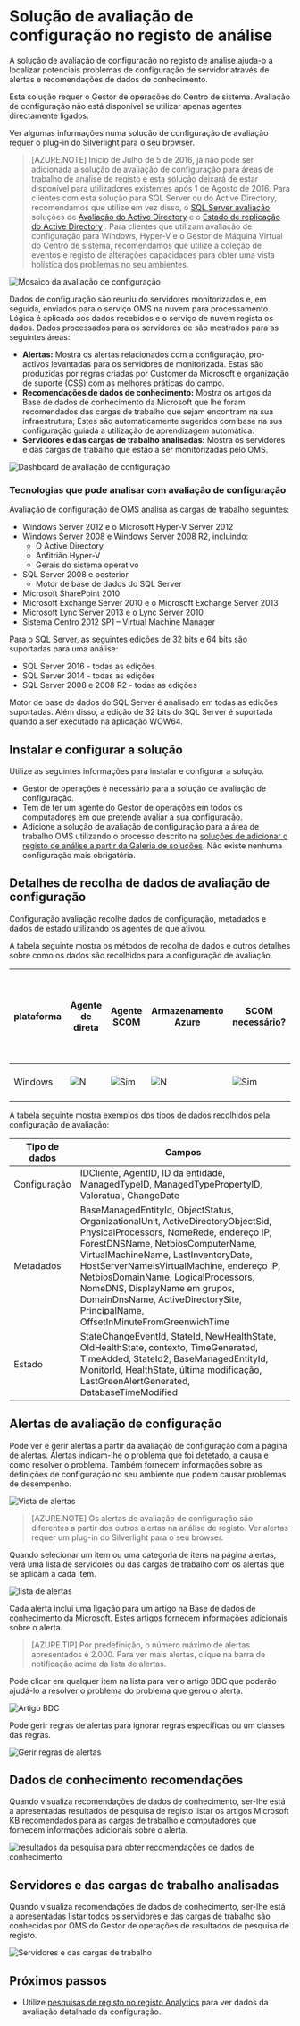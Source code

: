 <properties
    pageTitle="Solução de avaliação de configuração no registo de análise | Microsoft Azure"
    description="A solução de avaliação de configuração no registo de análise fornece informações detalhadas sobre o estado atual da sua infraestrutura de servidor do Gestor de operações do Centro de sistema quando utilizar o Gestor de operações agentes ou um grupo de gestão do Gestor de operações."
    services="log-analytics"
    documentationCenter=""
    authors="bandersmsft"
    manager="jwhit"
    editor=""/>

<tags
    ms.service="log-analytics"
    ms.workload="na"
    ms.tgt_pltfrm="na"
    ms.devlang="na"
    ms.topic="article"
    ms.date="10/10/2016"
    ms.author="banders"/>

# <a name="configuration-assessment-solution-in-log-analytics"></a>Solução de avaliação de configuração no registo de análise

A solução de avaliação de configuração no registo de análise ajuda-o a localizar potenciais problemas de configuração de servidor através de alertas e recomendações de dados de conhecimento.

Esta solução requer o Gestor de operações do Centro de sistema. Avaliação de configuração não está disponível se utilizar apenas agentes directamente ligados.

Ver algumas informações numa solução de configuração de avaliação requer o plug-in do Silverlight para o seu browser.

>[AZURE.NOTE] Início de Julho de 5 de 2016, já não pode ser adicionada a solução de avaliação de configuração para áreas de trabalho de análise de registo e esta solução deixará de estar disponível para utilizadores existentes após 1 de Agosto de 2016. Para clientes com esta solução para SQL Server ou do Active Directory, recomendamos que utilize em vez disso, o [SQL Server avaliação](log-analytics-sql-assessment.md), soluções de [Avaliação do Active Directory](log-analytics-ad-assessment.md) e o [Estado de replicação do Active Directory](log-analytics-ad-replication-status.md) . Para clientes que utilizam avaliação de configuração para Windows, Hyper-V e o Gestor de Máquina Virtual do Centro de sistema, recomendamos que utilize a coleção de eventos e registo de alterações capacidades para obter uma vista holística dos problemas no seu ambientes.

![Mosaico da avaliação de configuração](./media/log-analytics-configuration-assessment/oms-config-assess-tile.png)

Dados de configuração são reuniu do servidores monitorizados e, em seguida, enviados para o serviço OMS na nuvem para processamento. Lógica é aplicada aos dados recebidos e o serviço de nuvem regista os dados. Dados processados para os servidores de são mostrados para as seguintes áreas:

- **Alertas:** Mostra os alertas relacionados com a configuração, pro-activos levantadas para os servidores de monitorizada. Estas são produzidas por regras criadas por Customer da Microsoft e organização de suporte (CSS) com as melhores práticas do campo.
- **Recomendações de dados de conhecimento:** Mostra os artigos da Base de dados de conhecimento da Microsoft que lhe foram recomendados das cargas de trabalho que sejam encontram na sua infraestrutura; Estes são automaticamente sugeridos com base na sua configuração guiada a utilização de aprendizagem automática.
- **Servidores e das cargas de trabalho analisadas:** Mostra os servidores e das cargas de trabalho que estão a ser monitorizadas pelo OMS.

![Dashboard de avaliação de configuração](./media/log-analytics-configuration-assessment/oms-config-assess-dash01.png)

### <a name="technologies-you-can-analyze-with-configuration-assessment"></a>Tecnologias que pode analisar com avaliação de configuração

Avaliação de configuração de OMS analisa as cargas de trabalho seguintes:

- Windows Server 2012 e o Microsoft Hyper-V Server 2012
- Windows Server 2008 e Windows Server 2008 R2, incluindo:
    - O Active Directory
    - Anfitrião Hyper-V
    - Gerais do sistema operativo
- SQL Server 2008 e posterior
    - Motor de base de dados do SQL Server
- Microsoft SharePoint 2010
- Microsoft Exchange Server 2010 e o Microsoft Exchange Server 2013
- Microsoft Lync Server 2013 e o Lync Server 2010
- Sistema Centro 2012 SP1 – Virtual Machine Manager

Para o SQL Server, as seguintes edições de 32 bits e 64 bits são suportadas para uma análise:

- SQL Server 2016 - todas as edições
- SQL Server 2014 - todas as edições
- SQL Server 2008 e 2008 R2 - todas as edições

Motor de base de dados do SQL Server é analisado em todas as edições suportadas. Além disso, a edição de 32 bits do SQL Server é suportada quando a ser executado na aplicação WOW64.

## <a name="installing-and-configuring-the-solution"></a>Instalar e configurar a solução
Utilize as seguintes informações para instalar e configurar a solução.

- Gestor de operações é necessário para a solução de avaliação de configuração.
- Tem de ter um agente do Gestor de operações em todos os computadores em que pretende avaliar a sua configuração.
- Adicione a solução de avaliação de configuração para a área de trabalho OMS utilizando o processo descrito na [soluções de adicionar o registo de análise a partir da Galeria de soluções](log-analytics-add-solutions.md).  Não existe nenhuma configuração mais obrigatória.

## <a name="configuration-assessment-data-collection-details"></a>Detalhes de recolha de dados de avaliação de configuração

Configuração avaliação recolhe dados de configuração, metadados e dados de estado utilizando os agentes de que ativou.

A tabela seguinte mostra os métodos de recolha de dados e outros detalhes sobre como os dados são recolhidos para a configuração de avaliação.

| plataforma | Agente de direta | Agente SCOM | Armazenamento Azure | SCOM necessário? | Dados de agente SCOM enviados por grupo de gestão | frequência de coleções de sites |
|---|---|---|---|---|---|---|
|Windows|![N](./media/log-analytics-configuration-assessment/oms-bullet-red.png)|![Sim](./media/log-analytics-configuration-assessment/oms-bullet-green.png)|![N](./media/log-analytics-configuration-assessment/oms-bullet-red.png)|            ![Sim](./media/log-analytics-configuration-assessment/oms-bullet-green.png)|![Sim](./media/log-analytics-configuration-assessment/oms-bullet-green.png)| duas vezes por dia|

A tabela seguinte mostra exemplos dos tipos de dados recolhidos pela configuração de avaliação:

|**Tipo de dados**|**Campos**|
|---|---|
|Configuração|IDCliente, AgentID, ID da entidade, ManagedTypeID, ManagedTypePropertyID, Valoratual, ChangeDate|
|Metadados|BaseManagedEntityId, ObjectStatus, OrganizationalUnit, ActiveDirectoryObjectSid, PhysicalProcessors, NomeRede, endereço IP, ForestDNSName, NetbiosComputerName, VirtualMachineName, LastInventoryDate, HostServerNameIsVirtualMachine, endereço IP, NetbiosDomainName, LogicalProcessors, NomeDNS, DisplayName em grupos, DomainDnsName, ActiveDirectorySite, PrincipalName, OffsetInMinuteFromGreenwichTime|
|Estado|StateChangeEventId, StateId, NewHealthState, OldHealthState, contexto, TimeGenerated, TimeAdded, StateId2, BaseManagedEntityId, MonitorId, HealthState, última modificação, LastGreenAlertGenerated, DatabaseTimeModified|

## <a name="configuration-assessment-alerts"></a>Alertas de avaliação de configuração
Pode ver e gerir alertas a partir da avaliação de configuração com a página de alertas. Alertas indicam-lhe o problema que foi detetado, a causa e como resolver o problema. Também fornecem informações sobre as definições de configuração no seu ambiente que podem causar problemas de desempenho.

![Vista de alertas](./media/log-analytics-configuration-assessment/oms-config-assess-alerts01.png)

>[AZURE.NOTE] Os alertas de avaliação de configuração são diferentes a partir dos outros alertas na análise de registo. Ver alertas requer um plug-in do Silverlight para o seu browser.

Quando selecionar um item ou uma categoria de itens na página alertas, verá uma lista de servidores ou das cargas de trabalho com os alertas que se aplicam a cada item.

![lista de alertas](./media/log-analytics-configuration-assessment/oms-config-assess-alerts-view-config.png)

Cada alerta inclui uma ligação para um artigo na Base de dados de conhecimento da Microsoft. Estes artigos fornecem informações adicionais sobre o alerta.

>[AZURE.TIP] Por predefinição, o número máximo de alertas apresentados é 2.000. Para ver mais alertas, clique na barra de notificação acima da lista de alertas.

Pode clicar em qualquer item na lista para ver o artigo BDC que poderão ajudá-lo a resolver o problema do problema que gerou o alerta.

![Artigo BDC](./media/log-analytics-configuration-assessment/oms-config-assess-alerts-details-kb.png)

Pode gerir regras de alertas para ignorar regras específicas ou um classes das regras.

![Gerir regras de alertas](./media/log-analytics-configuration-assessment/oms-config-assess-alert-rules.png)

## <a name="knowledge-recommendations"></a>Dados de conhecimento recomendações
Quando visualiza recomendações de dados de conhecimento, ser-lhe está a apresentadas resultados de pesquisa de registo listar os artigos Microsoft KB recomendados para as cargas de trabalho e computadores que fornecem informações adicionais sobre o alerta.

![resultados da pesquisa para obter recomendações de dados de conhecimento](./media/log-analytics-configuration-assessment/oms-config-assess-knowledge-recommendations.png)

## <a name="servers-and-workloads-analyzed"></a>Servidores e das cargas de trabalho analisadas
Quando visualiza recomendações de dados de conhecimento, ser-lhe está a apresentadas listar todos os servidores e das cargas de trabalho são conhecidas por OMS do Gestor de operações de resultados de pesquisa de registo.

![Servidores e das cargas de trabalho](./media/log-analytics-configuration-assessment/oms-config-assess-servers-workloads.png)

## <a name="next-steps"></a>Próximos passos

- Utilize [pesquisas de registo no registo Analytics](log-analytics-log-searches.md) para ver dados da avaliação detalhado da configuração.
